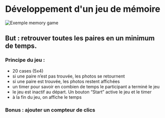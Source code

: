 # Développement d'un jeu de mémoire

![Exemple memory game](http://cdn.shopify.com/s/files/1/0322/7017/products/SLM-225_B_large.jpg?v=1396120490)

## But : retrouver toutes les paires en un minimum de temps.

### Principe du jeu :
* 20 cases (5x4)
* si une paire n’est pas trouvée, les photos se retournent
* si une paire est trouvée, les photos restent affichées
* un timer pour savoir en combien de temps le participant a terminé le jeu
* le jeu est inactif au départ. Un bouton “Start” active le jeu et le timer
* à la fin du jeu, on affiche le temps

### Bonus : ajouter un compteur de clics
